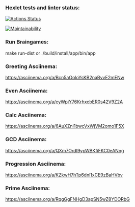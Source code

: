 ### Hexlet tests and linter status:
[![Actions Status](https://github.com/Lobstre/java-project-lvl1/workflows/hexlet-check/badge.svg)](https://github.com/Lobstre/java-project-lvl1/actions)

[![Maintainability](https://api.codeclimate.com/v1/badges/cde3d1e04c77ecea0d72/maintainability)](https://codeclimate.com/github/Lobstre/java-project-lvl1/maintainability)

### Run Braingames:
make run-dist or ./build/install/app/bin/app

### Greeting Asciinema:
https://asciinema.org/a/Bcn5aOoloYsKB2naBvvE2mENw

### Even Asciinema:
https://asciinema.org/a/eyWpiY76KrhxebER0s42V9Z2A

### Calc Asciinema:
https://asciinema.org/a/6AuXZnl1bwcVxWjVM2omo1F5X

### GCD Asciinema:
https://asciinema.org/a/QXm7OrdI9ypWBKfiFKC0eANng

### Progression Asciinema:
https://asciinema.org/a/KZkwH7hTp6dnl1xCE9zBaHVbv

### Prime Asciinema:
https://asciinema.org/a/RqgGgFNHgD3apSN5wZ8YDORbG